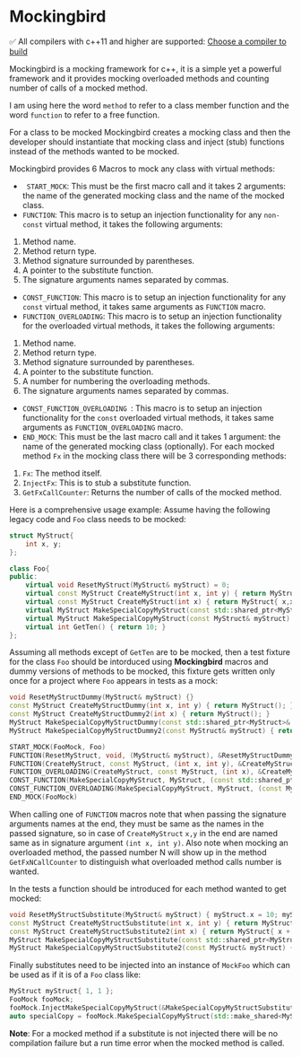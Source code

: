 # Mockingbird

:white_check_mark: All compilers with c++11 and higher are supported: [Choose a compiler to build](https://godbolt.org/z/r8rT14K1Y)

Mockingbird is a mocking framework for c++, it is a simple yet a powerful framework and it provides mocking overloaded methods and counting number of calls of a mocked method.

I am using here the word `method` to refer to a class member function and the word `function` to refer to a free function.   

For a class to be mocked Mockingbird creates a mocking class and then the developer should instantiate that mocking class and inject (stub) functions instead of the methods wanted to be mocked.

Mockingbird provides 6 Macros to mock any class with virtual methods:
-	` START_MOCK`: This must be the first macro call and it takes 2 arguments: the name of the generated mocking class and the name of the mocked class.
-	`FUNCTION`: This macro is to setup an injection functionality for any `non-const` virtual method, it takes the following arguments:
1.	Method name.
2.	Method return type.
3.	Method signature surrounded by parentheses.
4.	A pointer to the substitute function.
5.	The signature arguments names separated by commas. 
-	`CONST_FUNCTION`: This macro is to setup an injection functionality for any `const` virtual method, it takes same arguments as `FUNCTION` macro.    
-	`FUNCTION_OVERLOADING`: This macro is to setup an injection functionality for the overloaded virtual methods, it takes the following arguments:
1.	Method name.
2.	Method return type.
3.	Method signature surrounded by parentheses.
4.	A pointer to the substitute function.
5.	A number for numbering the overloading methods.
6.	The signature arguments names separated by commas. 
-	`CONST_FUNCTION_OVERLOADING `: This macro is to setup an injection functionality for the `const` overloaded virtual methods, it takes same arguments as `FUNCTION_OVERLOADING` macro.
-	`END_MOCK`: This must be the last macro call and it takes 1 argument: the name of the generated mocking class (optionally).
For each mocked method `Fx` in the mocking class there will be 3 corresponding methods:
1.	`Fx`: The method itself.
2.	`InjectFx`: This is to stub a substitute function.
3.	`GetFxCallCounter`: Returns the number of calls of the mocked method.

Here is a comprehensive usage example:
Assume having the following legacy code and `Foo` class needs to be mocked:
``` c++
struct MyStruct{
	int x, y;
};

class Foo{
public:
	virtual void ResetMyStruct(MyStruct& myStruct) = 0;
	virtual const MyStruct CreateMyStruct(int x, int y) { return MyStruct{ x,y }; };
	virtual const MyStruct CreateMyStruct(int x) { return MyStruct{ x,x }; };
	virtual MyStruct MakeSpecialCopyMyStruct(const std::shared_ptr<MyStruct>& myStruct) const { return MyStruct{ myStruct->x, myStruct->y }; }
	virtual MyStruct MakeSpecialCopyMyStruct(const MyStruct& myStruct) const { return MyStruct{ myStruct.x, myStruct.y }; }
	virtual int GetTen() { return 10; }
}; 
```
Assuming all methods except of `GetTen` are to be mocked, then a test fixture for the class `Foo` should be intorduced using **Mockingbird** macros and dummy versions of methods to be mocked, this fixture gets written only once for a project where `Foo` appears in tests as a mock:
```c++
void ResetMyStructDummy(MyStruct& myStruct) {}
const MyStruct CreateMyStructDummy(int x, int y) { return MyStruct(); }
const MyStruct CreateMyStructDummy2(int x) { return MyStruct(); }
MyStruct MakeSpecialCopyMyStructDummy(const std::shared_ptr<MyStruct>& myStruct) { return MyStruct(); } // This is a static method wihch cannot be const
MyStruct MakeSpecialCopyMyStructDummy2(const MyStruct& myStruct) { return MyStruct(); }

START_MOCK(FooMock, Foo)
FUNCTION(ResetMyStruct, void, (MyStruct& myStruct), &ResetMyStructDummy, myStruct)
FUNCTION(CreateMyStruct, const MyStruct, (int x, int y), &CreateMyStructDummy, x, y)
FUNCTION_OVERLOADING(CreateMyStruct, const MyStruct, (int x), &CreateMyStructDummy2, 1, x)
CONST_FUNCTION(MakeSpecialCopyMyStruct, MyStruct, (const std::shared_ptr<MyStruct>& myStruct), &MakeSpecialCopyMyStructDummy, myStruct)
CONST_FUNCTION_OVERLOADING(MakeSpecialCopyMyStruct, MyStruct, (const MyStruct& myStruct), &MakeSpecialCopyMyStructDummy2, 1, myStruct)
END_MOCK(FooMock)
```
When calling one of `FUNCTION` macros note that when passing the signature arguments names at the end, they must be same as the names in the passed signature, so in case of ` CreateMyStruct ` `x,y` in the end are named same as in signature argument `(int x, int y)`.
Also note when mocking an overloaded method, the passed number N will show up in the method `GetFxNCallCounter` to distinguish what overloaded method calls number is wanted.

In the tests a function should be introduced for each method wanted to get mocked:
``` c++
void ResetMyStructSubstitute(MyStruct& myStruct) { myStruct.x = 10; myStruct.y = 10; }
const MyStruct CreateMyStructSubstitute(int x, int y) { return MyStruct{ x + 10, y + 10 }; }
const MyStruct CreateMyStructSubstitute2(int x) { return MyStruct{ x + 5, x + 5 }; }
MyStruct MakeSpecialCopyMyStructSubstitute(const std::shared_ptr<MyStruct>& myStruct) { return MyStruct{ myStruct->x + 10, myStruct->y + 10 }; }
MyStruct MakeSpecialCopyMyStructSubstitute2(const MyStruct& myStruct) { return MyStruct{ myStruct.x + 15, myStruct.y + 15 }; }
```
Finally substitutes need to be injected into an instance of `MockFoo` which can be used as if it is of a `Foo` class like:
``` c++
MyStruct myStruct{ 1, 1 };
FooMock fooMock;
fooMock.InjectMakeSpecialCopyMyStruct(&MakeSpecialCopyMyStructSubstitute); // Mocking methods injection.
auto specialCopy = fooMock.MakeSpecialCopyMyStruct(std::make_shared<MyStruct>(myStruct));
```

**Note**: For a mocked method if a substitute is not injected there will be no compilation failure but a run time error when the mocked method is called.


